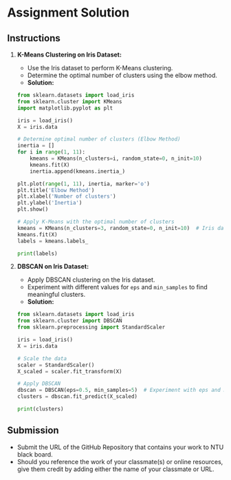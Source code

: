 # Assignment Solution

## Instructions

1.  **K-Means Clustering on Iris Dataset:**

    - Use the Iris dataset to perform K-Means clustering.
    - Determine the optimal number of clusters using the elbow method.
    - **Solution:**

    ```python
    from sklearn.datasets import load_iris
    from sklearn.cluster import KMeans
    import matplotlib.pyplot as plt

    iris = load_iris()
    X = iris.data

    # Determine optimal number of clusters (Elbow Method)
    inertia = []
    for i in range(1, 11):
        kmeans = KMeans(n_clusters=i, random_state=0, n_init=10)
        kmeans.fit(X)
        inertia.append(kmeans.inertia_)

    plt.plot(range(1, 11), inertia, marker='o')
    plt.title('Elbow Method')
    plt.xlabel('Number of clusters')
    plt.ylabel('Inertia')
    plt.show()

    # Apply K-Means with the optimal number of clusters
    kmeans = KMeans(n_clusters=3, random_state=0, n_init=10)  # Iris dataset has 3 clusters
    kmeans.fit(X)
    labels = kmeans.labels_

    print(labels)
    ```

2.  **DBSCAN on Iris Dataset:**

    - Apply DBSCAN clustering on the Iris dataset.
    - Experiment with different values for `eps` and `min_samples` to find meaningful clusters.
    - **Solution:**

    ```python
    from sklearn.datasets import load_iris
    from sklearn.cluster import DBSCAN
    from sklearn.preprocessing import StandardScaler

    iris = load_iris()
    X = iris.data

    # Scale the data
    scaler = StandardScaler()
    X_scaled = scaler.fit_transform(X)

    # Apply DBSCAN
    dbscan = DBSCAN(eps=0.5, min_samples=5)  # Experiment with eps and min_samples
    clusters = dbscan.fit_predict(X_scaled)

    print(clusters)
    ```

## Submission

- Submit the URL of the GitHub Repository that contains your work to NTU black board.
- Should you reference the work of your classmate(s) or online resources, give them credit by adding either the name of your classmate or URL.
